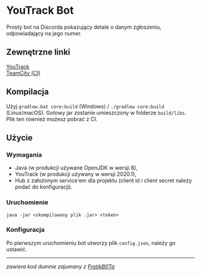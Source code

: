 # YouTrack Bot
Prosty bot na Discorda pokazujący detale o danym zgłoszeniu, odpowiadający na jego numer.

## Zewnętrzne linki  
[YouTrack](https://issues.fratikbot.pl)  
[TeamCity (CI)](https://ci.fratikbot.pl)

## Kompilacja
Użyj `gradlew.bat core:build` (Windows) / `./gradlew core:build` (Linux/macOS). Gotowy jar zostanie umieszczony w folderze `build/libs`. Plik ten również możesz pobrać z CI.

## Użycie
### Wymagania
- Java (w produkcji używane OpenJDK w wersji 8),
- YouTrack (w produkcji używany w wersji 2020.1),
- Hub z założonym service'em dla projektu (client id i client secret należy podać do konfiguracji).

### Uruchomienie
```shell script
java -jar <skompilowany plik .jar> <token>
```

### Konfiguracja
Po pierwszym uruchomieniu bot utworzy plik `config.json`, należy go ustawić.

---
_zawiera kod dumnie zajumany z [FratikB0Ta](https://fratikbot.pl)_